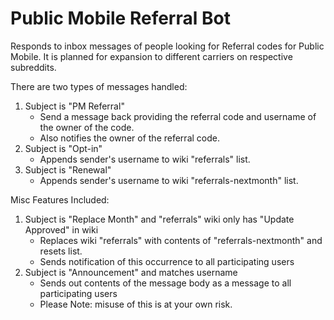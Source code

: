 # Public Mobile Referral Bot
Responds to inbox messages of people looking for Referral codes for Public Mobile.  It is planned for expansion to different carriers on respective subreddits.

There are two types of messages handled:
1) Subject is "PM Referral"
    - Send a message back providing the referral code and username of the owner of the code.
    - Also notifies the owner of the referral code.
2) Subject is "Opt-in"
    - Appends sender's username to wiki "referrals" list.
3) Subject is "Renewal"
    - Appends sender's username to wiki "referrals-nextmonth" list.

Misc Features Included:
1) Subject is "Replace Month" and "referrals" wiki only has "Update Approved" in wiki
    - Replaces wiki "referrals" with contents of "referrals-nextmonth" and resets list.
    - Sends notification of this occurrence to all participating users 
2) Subject is "Announcement" and matches username
    - Sends out contents of the message body as a message to all participating users
    - Please Note: misuse of this is at your own risk.
